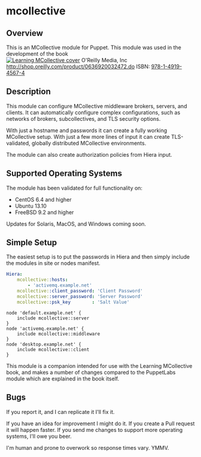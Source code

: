 # mcollective

## Overview 

This is an MCollective module for Puppet. This module was used in the development of the book  
[![Learning MCollective cover](http://akamaicovers.oreilly.com/images/0636920032472/cat.gif)](http://shop.oreilly.com/product/0636920032472.do)
 O'Reilly Media, Inc  
 http://shop.oreilly.com/product/0636920032472.do
 ISBN: [978-1-4919-4567-4](http://shop.oreilly.com/product/0636920032472.do)

## Description

This module can configure MCollective middleware brokers,
servers, and clients. It can automatically configure complex configurations,
such as networks of brokers, subcollectives, and TLS security options.

With just a hostname and passwords it can create a fully working 
MCollective setup.  With just a few more lines of input it can create 
TLS-validated, globally distributed MCollective environments.

The module can also create authorization policies from Hiera input.

## Supported Operating Systems

The module has been validated for full functionality on:

* CentOS 6.4 and higher
* Ubuntu 13.10
* FreeBSD 9.2 and higher

Updates for Solaris, MacOS, and Windows coming soon.

## Simple Setup

The easiest setup is to put the passwords in Hiera and then simply
include the modules in site or nodes manifest.

```YAML
Hiera:
    mcollective::hosts:
        - 'activemq.example.net'
    mcollective::client_password: 'Client Password'
    mcollective::server_password: 'Server Password'
    mcollective::psk_key        : 'Salt Value'
```

```puppet
node 'default.example.net' {
    include mcollective::server
}
node 'activemq.example.net' {
    include mcollective::middleware
}
node 'desktop.example.net' {
    include mcollective::client
}
```

This module is a companion intended for use with the Learning MCollective book,
and makes a number of changes compared to the PuppetLabs module which are
explained in the book itself.

## Bugs

If you report it, and I can replicate it I'll fix it.

If you have an idea for improvement I might do it. If you create a Pull request
it will happen faster. If you send me changes to support more operating systems,
I'll owe you beer.

I'm human and prone to overwork so response times vary. YMMV.
